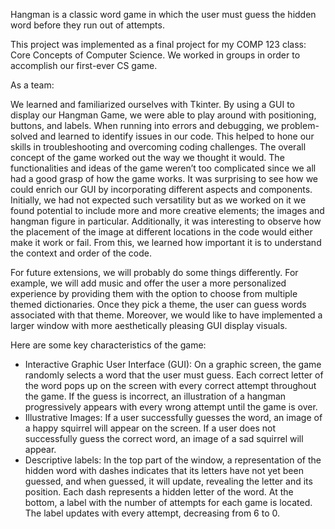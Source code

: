 Hangman is a classic word game in which the user must guess the hidden word before they run out of attempts.

This project was implemented as a final project for my COMP 123 class: Core Concepts of Computer Science. 
We worked in groups in order to accomplish our first-ever CS game.

As a team:

We learned and familiarized ourselves with Tkinter. By using a GUI to display our Hangman Game, we were able to play around with positioning, buttons, and labels. 
When running into errors and debugging, we problem-solved and learned to identify issues in our code. This helped to hone our skills in troubleshooting and overcoming coding challenges. 
The overall concept of the game worked out the way we thought it would. The functionalities and ideas of the game weren’t too complicated since we all had a good grasp of how the game works. 
It was surprising to see how we could enrich our GUI by incorporating different aspects and components. Initially, we had not expected such versatility but as we worked on it we found 
potential to include more and more creative elements; the images and hangman figure in particular. Additionally, it was interesting to observe how the placement of the image at different 
locations in the code would either make it work or fail. From this, we learned how important it is to understand the context and order of the code. 

For future extensions, we will probably do some things differently. 
For example, we will add music and offer the user a more personalized experience by providing them with the option to choose from multiple themed dictionaries. Once they pick a theme, the user can guess words associated 
with that theme. Moreover, we would like to have implemented a larger window with more aesthetically pleasing GUI display visuals.

Here are some key characteristics of the game: 

- Interactive Graphic User Interface (GUI): On a graphic screen, the game randomly selects a word that the user must guess. Each correct letter of the word pops up on the screen with every correct attempt throughout the game. If the guess is incorrect, an illustration of a hangman progressively appears with every wrong attempt until the game is over. 
- Illustrative Images: If a user successfully guesses the word, an image of a happy squirrel will appear on the screen. If a user does not successfully guess the correct word, an image of a sad squirrel will appear. 
- Descriptive labels: In the top part of the window, a representation of the hidden word with dashes indicates that its letters have not yet been guessed, and when guessed, it will update, revealing the letter and its position. Each dash represents a hidden letter of the word. At the bottom, a label with the number of attempts for each game is located. The label updates with every attempt, decreasing from 6 to 0.

